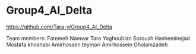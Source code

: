 # Group4_AI_Delta
https://github.com/Tara-y/Group4_AI_Delta

Team members:
Fatemeh Namvar
Tara Yaghoubian
Soroush Hasheminejad
Mostafa khoshabi
Amirhossen teymori
Amirhossein Gholamzadeh

